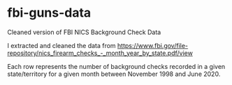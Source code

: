# fbi-guns-data
Cleaned version of FBI NICS Background Check Data

I extracted and cleaned the data from https://www.fbi.gov/file-repository/nics_firearm_checks_-_month_year_by_state.pdf/view

Each row represents the number of background checks recorded in a given state/territory for a given month between November 1998 and June 2020.
